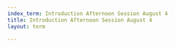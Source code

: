```yaml
---
index_term: Introduction Afternoon Session August 4
title: Introduction Afternoon Session August 4
layout: term

---
```

